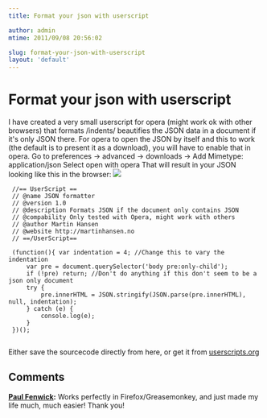 ```yaml
---
title: Format your json with userscript

author: admin
mtime: 2011/09/08 20:56:02

slug: format-your-json-with-userscript
layout: 'default'
---
```


# Format your json with userscript

I have created a very small userscript for opera (might work ok with other browsers) that formats /indents/ beautifies the JSON data in a document if it's only JSON there. For opera to open the JSON by itself and this to work (the default is to present it as a download), you will have to enable that in opera. Go to preferences -> advanced -> downloads -> Add Mimetype: application/json Select open with opera That will result in your JSON looking like this in the browser: ![](/images//large.png) 
```
 //== UserScript == 
 // @name JSON formatter 
 // @version 1.0 
 // @description Formats JSON if the document only contains JSON 
 // @compability Only tested with Opera, might work with others 
 // @author Martin Hansen 
 // @website http://martinhansen.no 
 // ==/UserScript== 
 
 (function(){ var indentation = 4; //Change this to vary the indentation
	 var pre = document.querySelector('body pre:only-child');
	 if (!pre) return; //Don't do anything if this don't seem to be a json only document
	 try {
		 pre.innerHTML = JSON.stringify(JSON.parse(pre.innerHTML), null, indentation);
	 } catch (e) {
		 console.log(e);
	 }
 })();
 
```
   
Either save the sourcecode directly from here, or get it from [userscripts.org](http://userscripts.org/scripts/show/112472)

## Comments

**[Paul Fenwick](#3133 "2012-12-04 14:26:23"):** Works perfectly in Firefox/Greasemonkey, and just made my life much, much easier! Thank you!

